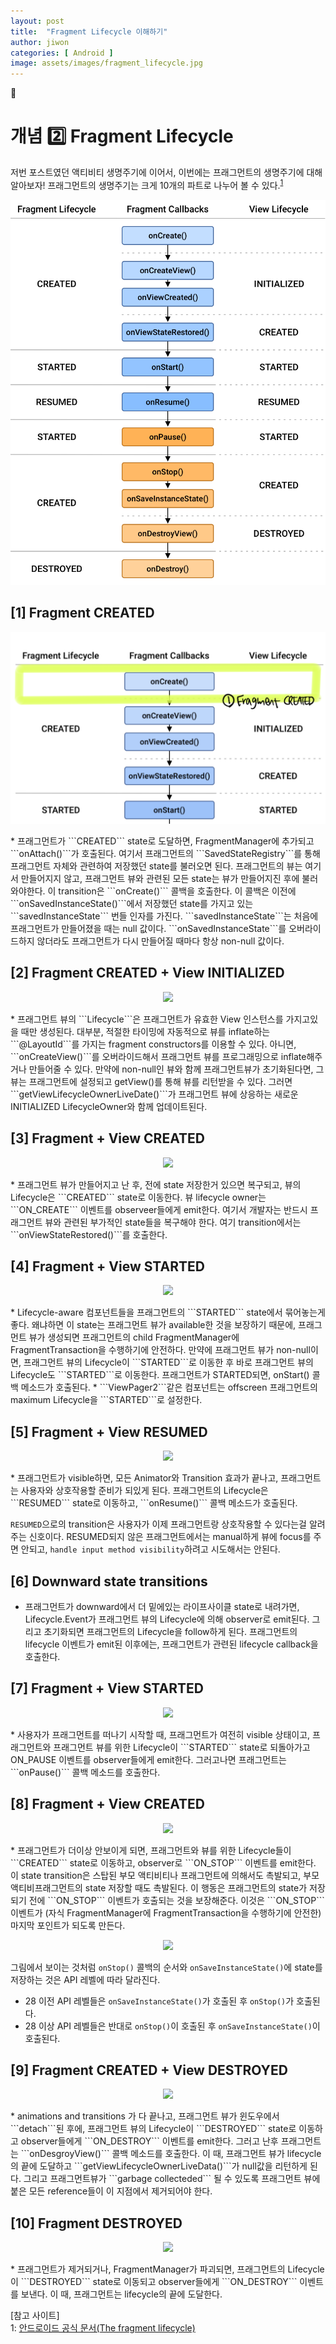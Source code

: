 ```yaml
---
layout: post
title:  "Fragment Lifecycle 이해하기"
author: jiwon
categories: [ Android ]
image: assets/images/fragment_lifecycle.jpg
---
```

🤖  
# 개념 2️⃣ Fragment Lifecycle  

저번 포스트였던 액티비티 생명주기에 이어서, 이번에는 프래그먼트의 생명주기에 대해 알아보자! 프래그먼트의 생명주기는 크게 10개의 파트로 나누어 볼 수 있다.<sup>[1](#footnote_1)</sup>  
 


<p align="center"><img src="/assets/images/fragment_view_lifecycle.png"></p>

## [1] Fragment CREATED
<p align="center"><img src="/assets/images/fl_1.png"></p>
* 프래그먼트가 ```CREATED``` state로 도달하면, FragmentManager에 추가되고 ```onAttach()```가 호출된다. 
여기서 프래그먼트의 ```SavedStateRegistry```를 통해 프래그먼트 자체와 관련하여 저장했던 state를 불러오면 된다. 
프래그먼트의 뷰는 여기서 만들어지지 않고, 프래그먼트 뷰와 관련된 모든 state는 뷰가 만들어지진 후에 불러와야한다. 
이 transition은 ```onCreate()``` 콜백을 호출한다. 이 콜백은 이전에 ```onSavedInstanceState()```에서 저장했던 state를 가지고 있는 ```savedInstanceState``` 번들 인자를 가진다.  
```savedInstanceState```는 처음에 프래그먼트가 만들어졌을 때는 null 값이다. ```onSavedInstanceState```를 오버라이드하지 않더라도 프래그먼트가 다시 만들어질 때마다 항상 non-null 값이다.  

## [2] Fragment CREATED + View INITIALIZED
<p align="center"><img src="/assets/images/fl_2.png"></p>
* 프래그먼트 뷰의 ```Lifecycle```은 프래그먼트가 유효한 View 인스턴스를 가지고있을 때만 생성된다.
대부분, 적절한 타이밍에 자동적으로 뷰를 inflate하는 ```@LayoutId```를 가지는 fragment constructors를 이용할 수 있다.
아니면, ```onCreateView()```를 오버라이드해서 프래그먼트 뷰를 프로그래밍으로 inflate해주거나 만들어줄 수 있다.
만약에 non-null인 뷰와 함께 프래그먼트뷰가 초기화된다면, 그 뷰는 프래그먼트에 설정되고 getView()를 통해 뷰를 리턴받을 수 있다. 그러면 ```getViewLifecycleOwnerLiveDate()```가 프래그먼트 뷰에 상응하는 새로운 INITIALIZED LifecycleOwner와 함께 업데이트된다. 

## [3] Fragment + View CREATED  
<p align="center"><img src="/assets/images/fl_3.png"></p>
* 프래그먼트 뷰가 만들어지고 난 후, 전에 state 저장한거 있으면 복구되고,
뷰의 Lifecycle은 ```CREATED``` state로 이동한다.
뷰 lifecycle owner는 ```ON_CREATE``` 이벤트를 observeer들에게 emit한다. 여기서 개발자는 반드시 프래그먼트 뷰와 관련된 부가적인 state들을 복구해야 한다.
여기 transition에서는 ```onViewStateRestored()```를 호출한다. 
 
## [4] Fragment + View STARTED
<p align="center"><img src="/assets/images/fl_4.png"></p>
* Lifecycle-aware 컴포넌트들을 프래그먼트의 ```STARTED``` state에서 묶어놓는게 좋다.
왜냐하면 이 state는 프래그먼트 뷰가 available한 것을 보장하기 때문에, 프래그먼트 뷰가 생성되면 프래그먼트의 child FragmentManager에 FragmentTransaction을 수행하기에 안전하다.
만약에 프래그먼트 뷰가 non-null이면, 프래그먼트 뷰의 Lifecycle이 ```STARTED```로 이동한 후 바로 프래그먼트 뷰의 Lifecycle도 ```STARTED```로 이동한다.  
프래그먼트가 STARTED되면, onStart() 콜백 메소드가 호출된다. 
* ```ViewPager2```같은 컴포넌트는 offscreen 프래그먼트의 maximum Lifecycle을 ```STARTED```로 설정한다.

## [5] Fragment + View RESUMED
<p align="center"><img src="/assets/images/fl_5.png"></p>
* 프래그먼트가 visible하면, 모든 Animator와 Transition 효과가 끝나고, 프래그먼트는 사용자와 상호작용할 준비가 되있게 된다. 
프래그먼트의 Lifecycle은 ```RESUMED``` state로 이동하고, ```onResume()``` 콜백 메소드가 호출된다.

```RESUMED```으로의 transition은 사용자가 이제 프래그먼트랑 상호작용할 수 있다는걸 알려주는 신호이다. 
RESUMED되지 않은 프래그먼트에서는 manual하게 뷰에 focus를 주면 안되고, ```handle input method visibility```하려고 시도해서는 안된다.

## [6] Downward state transitions
* 프래그먼트가 downward에서 더 밑에있는 라이프사이클 state로 내려가면, Lifecycle.Event가 프래그먼트 뷰의 Lifecycle에 의해 observer로 emit된다. 그리고 초기화되면 프래그먼트의 Lifecycle을 follow하게 된다. 
프래그먼트의 lifecycle 이벤트가 emit된 이후에는, 프래그먼트가 관련된 lifecycle callback을 호출한다.

## [7] Fragment + View STARTED
<p align="center"><img src="/assets/images/fl_6.png"></p>
* 사용자가 프래그먼트를 떠나기 시작할 때, 프래그먼트가 여전히 visible 상태이고, 프래그먼트와 프래그먼트 뷰를 위한 Lifecycle이 ```STARTED``` state로 되돌아가고 ON_PAUSE 이벤트를 observer들에게 emit한다.
그러고나면 프래그먼트는 ```onPause()``` 콜백 메소드를 호출한다.

## [8] Fragment + View CREATED
<p align="center"><img src="/assets/images/fl_7.png"></p>
* 프래그먼트가 더이상 안보이게 되면, 프래그먼트와 뷰를 위한 Lifecycle들이 ```CREATED``` state로 이동하고, observer로 ```ON_STOP``` 이벤트를 emit한다. 
이 state transition은 스탑된 부모 액티비티나 프래그먼트에 의해서도 촉발되고, 부모 액티비프래그먼트의 state 저장할 때도 촉발된다. 
이 행동은 프래그먼트의 state가 저장되기 전에 ```ON_STOP``` 이벤트가 호출되는 것을 보장해준다.
이것은 ```ON_STOP``` 이벤트가 (자식 FragmentManager에 FragmentTransaction을 수행하기에 안전한)마지막 포인트가 되도록 만든다. 

<p align="center"><img src="/assets/images/stop_save_order.png"></p>

그림에서 보이는 것처럼 ```onStop()``` 콜백의 순서와 ```onSaveInstanceState()```에 state를 저장하는 것은 API 레벨에 따라 달라진다. 
* 28 이전 API 레벨들은 ```onSaveInstanceState()```가 호출된 후 ```onStop()```가 호출된다.
* 28 이상 API 레벨들은 반대로 ```onStop()```이 호출된 후 ```onSaveInstanceState()```이 호출된다. 

## [9] Fragment CREATED + View DESTROYED
<p align="center"><img src="/assets/images/fl_8.png"></p>
* animations and transitions 가 다 끝나고, 프래그먼트 뷰가 윈도우에서 ```detach```된 후에, 프래그먼트 뷰의 Lifecycle이 ```DESTROYED``` state로 이동하고 observer들에게 ```ON_DESTROY``` 이벤트를 emit한다.
그러고 난후 프래그먼트는 ```onDesgroyView()``` 콜백 메소드를 호출한다. 
이 때, 프래그먼트 뷰가 lifecycle의 끝에 도달하고 ```getViewLifecycleOwnerLiveData()```가 null값을 리턴하게 된다. 
그리고 프래그먼트뷰가 ```garbage collecteded``` 될 수 있도록 프래그먼트 뷰에 붙은 모든 reference들이 이 지점에서 제거되어야 한다.  

## [10] Fragment DESTROYED
<p align="center"><img src="/assets/images/fl_9.png"></p>
* 프래그먼트가 제거되거나, FragmentManager가 파괴되면, 프래그먼트의 Lifecycle이 ```DESTROYED``` state로 이동되고 observer들에게 ```ON_DESTROY``` 이벤트를 보낸다. 
이 때, 프래그먼트는 lifecycle의 끝에 도달한다. 

 

[참고 사이트]  
<a name="footnote_1">1</a>: [안드로이드 공식 문서(The fragment lifecycle)](https://developer.android.com/guide/fragments/lifecycle)  

